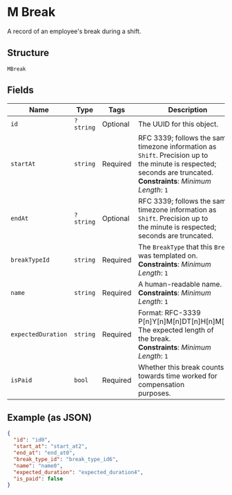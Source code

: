 
# M Break

A record of an employee's break during a shift.

## Structure

`MBreak`

## Fields

| Name | Type | Tags | Description | Getter | Setter |
|  --- | --- | --- | --- | --- | --- |
| `id` | `?string` | Optional | The UUID for this object. | getId(): ?string | setId(?string id): void |
| `startAt` | `string` | Required | RFC 3339; follows the same timezone information as `Shift`. Precision up to<br>the minute is respected; seconds are truncated.<br>**Constraints**: *Minimum Length*: `1` | getStartAt(): string | setStartAt(string startAt): void |
| `endAt` | `?string` | Optional | RFC 3339; follows the same timezone information as `Shift`. Precision up to<br>the minute is respected; seconds are truncated. | getEndAt(): ?string | setEndAt(?string endAt): void |
| `breakTypeId` | `string` | Required | The `BreakType` that this `Break` was templated on.<br>**Constraints**: *Minimum Length*: `1` | getBreakTypeId(): string | setBreakTypeId(string breakTypeId): void |
| `name` | `string` | Required | A human-readable name.<br>**Constraints**: *Minimum Length*: `1` | getName(): string | setName(string name): void |
| `expectedDuration` | `string` | Required | Format: RFC-3339 P[n]Y[n]M[n]DT[n]H[n]M[n]S. The expected length of<br>the break.<br>**Constraints**: *Minimum Length*: `1` | getExpectedDuration(): string | setExpectedDuration(string expectedDuration): void |
| `isPaid` | `bool` | Required | Whether this break counts towards time worked for compensation<br>purposes. | getIsPaid(): bool | setIsPaid(bool isPaid): void |

## Example (as JSON)

```json
{
  "id": "id0",
  "start_at": "start_at2",
  "end_at": "end_at0",
  "break_type_id": "break_type_id6",
  "name": "name0",
  "expected_duration": "expected_duration4",
  "is_paid": false
}
```

